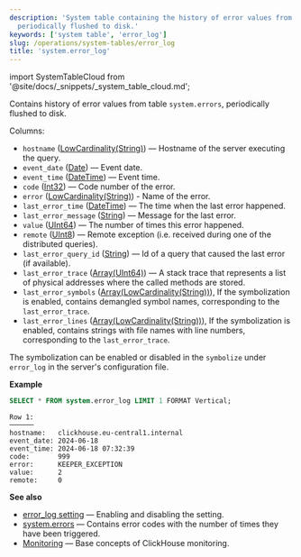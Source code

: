 ```yaml
---
description: 'System table containing the history of error values from table `system.errors`,
  periodically flushed to disk.'
keywords: ['system table', 'error_log']
slug: /operations/system-tables/error_log
title: 'system.error_log'
---
```


import SystemTableCloud from '@site/docs/_snippets/_system_table_cloud.md';

<SystemTableCloud/>

Contains history of error values from table `system.errors`, periodically flushed to disk.

Columns:
- `hostname` ([LowCardinality(String)](../../sql-reference/data-types/string.md)) — Hostname of the server executing the query.
- `event_date` ([Date](../../sql-reference/data-types/date.md)) — Event date.
- `event_time` ([DateTime](../../sql-reference/data-types/datetime.md)) — Event time.
- `code` ([Int32](../../sql-reference/data-types/int-uint.md)) — Code number of the error.
- `error` ([LowCardinality(String)](../../sql-reference/data-types/string.md)) - Name of the error.
- `last_error_time` ([DateTime](../../sql-reference/data-types/datetime.md))  — The time when the last error happened.
- `last_error_message` ([String](../../sql-reference/data-types/string.md)) — Message for the last error.
- `value` ([UInt64](../../sql-reference/data-types/int-uint.md)) — The number of times this error happened.
- `remote` ([UInt8](../../sql-reference/data-types/int-uint.md)) — Remote exception (i.e. received during one of the distributed queries).
- `last_error_query_id` ([String](../../sql-reference/data-types/string.md)) — Id of a query that caused the last error (if available).
- `last_error_trace` ([Array(UInt64)](../../sql-reference/data-types/array.md)) — A stack trace that represents a list of physical addresses where the called methods are stored.
- `last_error_symbols` ([Array(LowCardinality(String))](../../sql-reference/data-types/array.md)), If the symbolization is enabled, contains demangled symbol names, corresponding to the `last_error_trace`.
- `last_error_lines` ([Array(LowCardinality(String))](../../sql-reference/data-types/array.md)), If the symbolization is enabled, contains strings with file names with line numbers, corresponding to the `last_error_trace`.

The symbolization can be enabled or disabled in the `symbolize` under `error_log` in the server's configuration file.

**Example**

```sql
SELECT * FROM system.error_log LIMIT 1 FORMAT Vertical;
```

```text
Row 1:
──────
hostname:   clickhouse.eu-central1.internal
event_date: 2024-06-18
event_time: 2024-06-18 07:32:39
code:       999
error:      KEEPER_EXCEPTION
value:      2
remote:     0
```

**See also**

- [error_log setting](../../operations/server-configuration-parameters/settings.md#error_log) — Enabling and disabling the setting.
- [system.errors](../../operations/system-tables/errors.md) — Contains error codes with the number of times they have been triggered.
- [Monitoring](../../operations/monitoring.md) — Base concepts of ClickHouse monitoring.
